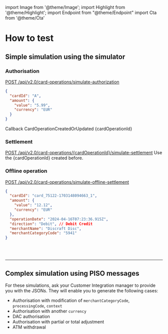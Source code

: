 import Image from '@theme/Image';
import Highlight from '@theme/Highlight';
import Endpoint from "@theme/Endpoint"
import Cta from '@theme/Cta'

# How to test

## Simple simulation using the simulator
### Authorisation

[POST /api/v2.0/card-operations/simulate-authorization](https://docs.xpollens.com/api/CardOperations#post-/api/v2.0/card-operations/simulate-authorization)

```json
{
  "cardId": "A",
  "amount": {
    "value": "5.99",
    "currency": "EUR"
  }
}
```

Callback CardOperationCreatedOrUpdated
{cardOperationId}

### Settlement

[POST /api/v2.0/card-operations/{cardOperationId}/simulate-settlement](https://docs.xpollens.com/api/CardOperations#post-/api/v2.0/card-operations/-cardOperationId-/simulate-settlement)
Use the {cardOperationId} created before.


### Offline operation

[POST /api/v2.0/card-operations/simulate-offline-settlement](https://docs.xpollens.com/api/CardOperations#post-/api/v2.0/card-operations/simulate-offline-settlement)

```json
{
  "cardId": "card_75122-1703148094663_1",
  "amount": {
    "value": "12.12",
    "currency": "EUR"
  },
  "operationDate": "2024-04-16T07:23:36.915Z",
  "direction": "Debit", // Debit Credit
  "merchantName": "Discraft Disc",
  "merchantCategoryCode": "5941"
}
```

<br/><br/>

* * *

## Complex simulation using PISO messages 
For these simulations, ask your Customer Integration manager to provide you with the JSONs.
They will enable you to generate the following cases:
- Authorisation with modification of `merchantCategoryCode`, `processingCode`, `context`
- Authorisation with another `currency`
- DAC authorisation
- Authorisation with partial or total adjustment
- ATM withdrawal
